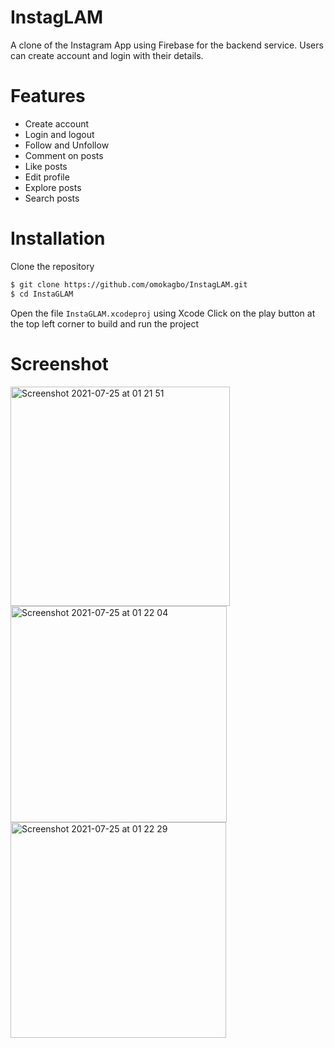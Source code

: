 # InstagLAM

A clone of the Instagram App using Firebase for the backend service. Users can create account and login with their details.


# Features

  - Create account
  - Login and logout
  - Follow and Unfollow
  - Comment on posts
  - Like posts
  - Edit profile
  - Explore posts
  - Search posts

# Installation
Clone the repository
```sh
$ git clone https://github.com/omokagbo/InstagLAM.git
$ cd InstaGLAM
```

Open the file `InstaGLAM.xcodeproj` using Xcode 
Click on the play button at the top left corner to build and run the project


# Screenshot
<img width="351" alt="Screenshot 2021-07-25 at 01 21 51" src="https://user-images.githubusercontent.com/69020285/126883954-0fce9173-baa2-4d25-b967-543a96169179.png"> <img width="346" alt="Screenshot 2021-07-25 at 01 22 04" src="https://user-images.githubusercontent.com/69020285/126883957-d7fbdf52-16fd-4a78-bf52-1d194d37aee6.png"> <img width="345" alt="Screenshot 2021-07-25 at 01 22 29" src="https://user-images.githubusercontent.com/69020285/126883963-7943ba6e-49e8-4fc0-b648-eecb28a5754c.png">
